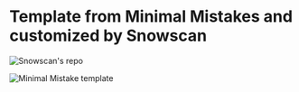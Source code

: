 # Template from Minimal Mistakes and customized by Snowscan
![Snowscan's repo](https://github.com/slemire/slemire.github.io)

![Minimal Mistake template](https://mmistakes.github.io/minimal-mistakes/docs/quick-start-guide/)
